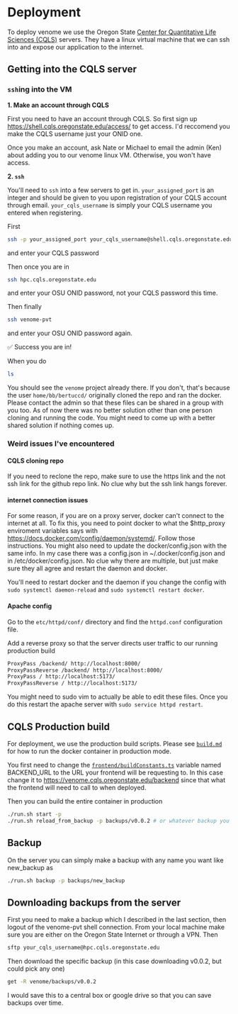 # Deployment

To deploy venome we use the Oregon State [Center for Quantitative Life Sciences (CQLS)](https://cqls.oregonstate.edu/) servers. They have a linux virtual machine that we can ssh into and expose our application to the internet.

## Getting into the CQLS server

### `ssh`ing into the VM

**1. Make an account through CQLS**

First you need to have an account through CQLS. So first sign up https://shell.cqls.oregonstate.edu/access/ to get access. I'd reccomend you make the CQLS username just your ONID one.

Once you make an account, ask Nate or Michael to email the admin (Ken) about adding you to our venome linux VM. Otherwise, you won't have access.

**2. `ssh`**

You'll need to `ssh` into a few servers to get in. `your_assigned_port` is an integer and should be given to you upon registration of your CQLS account through email. `your_cqls_username` is simply your CQLS username you entered when registering.

First 

```bash
ssh -p your_assigned_port your_cqls_username@shell.cqls.oregonstate.edu
```
and enter your CQLS password

Then once you are in

```bash
ssh hpc.cqls.oregonstate.edu
```
and enter your OSU ONID password, not your CQLS password this time.

Then finally

```bash
ssh venome-pvt
```
and enter your OSU ONID password again.

✅ Success you are in!

When you do 

```bash
ls
```

You should see the `venome` project already there. If you don't, that's because the user `home/bb/bertuccd/` originally cloned the repo and ran the docker. Please contact the admin so that these files can be shared in a group with you too. As of now there was no better solution other than one person cloning and running the code. You might need to come up with a better shared solution if nothing comes up.

### Weird issues I've encountered

#### CQLS cloning repo

If you need to reclone the repo, make sure to use the https link and the not ssh link for the github repo link. No clue why but the ssh link hangs forever.

#### internet connection issues

For some reason, if you are on a proxy server, docker can't connect to the internet at all. To fix this, you need to point docker to what the $http_proxy enviroment variables says with https://docs.docker.com/config/daemon/systemd/. Follow those instructions. You might also need to update the docker/config.json with the same info. In my case there was a config.json in ~/.docker/config.json and in /etc/docker/config.json. No clue why there are multiple, but just make sure they all agree and restart the daemon and docker. 

You'll need to restart docker and the daemon if you change the config with `sudo systemctl daemon-reload` and `sudo systemctl restart docker`.

#### Apache config

Go to the `etc/httpd/conf/` directory and find the `httpd.conf` configuration file.

Add a reverse proxy so that the server directs user traffic to our running production build 

```txt
ProxyPass /backend/ http://localhost:8000/
ProxyPassReverse /backend/ http://localhost:8000/
ProxyPass / http://localhost:5173/
ProxyPassReverse / http://localhost:5173/
```

You might need to sudo vim to actually be able to edit these files. Once you do this restart the apache server with `sudo service httpd restart`.

## CQLS Production build

For deployment, we use the production build scripts. Please see [`build.md`](./build.md) for how to run the docker container in production mode.

You first need to change the [`frontend/buildConstants.ts`](../frontend/buildConstants.ts) variable named BACKEND_URL to the URL your frontend will be requesting to. In this case change it to https://venome.cqls.oregonstate.edu/backend since that what the frontend will need to call to when deployed.

Then you can build the entire container in production

```bash
./run.sh start -p
./run.sh reload_from_backup -p backups/v0.0.2 # or whatever backup you want
```

## Backup

On the server you can simply make a backup with any name you want like new_backup as 

```bash
./run.sh backup -p backups/new_backup
```

## Downloading backups from the server

First you need to make a backup which I described in the last section, then logout of the venome-pvt shell connection. From your local machine make sure you are either on the Oregon State Internet or through a VPN. Then

```bash
sftp your_cqls_username@hpc.cqls.oregonstate.edu
```

Then download the specific backup (in this case downloading v0.0.2, but could pick any one)

```bash
get -R venome/backups/v0.0.2
```

I would save this to a central box or google drive so that you can save backups over time.
